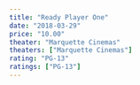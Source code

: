 ```yaml
---
title: "Ready Player One"
date: "2018-03-29"
price: "10.00"
theater: "Marquette Cinemas"
theaters: ["Marquette Cinemas"]
rating: "PG-13"
ratings: ["PG-13"]
---
```

